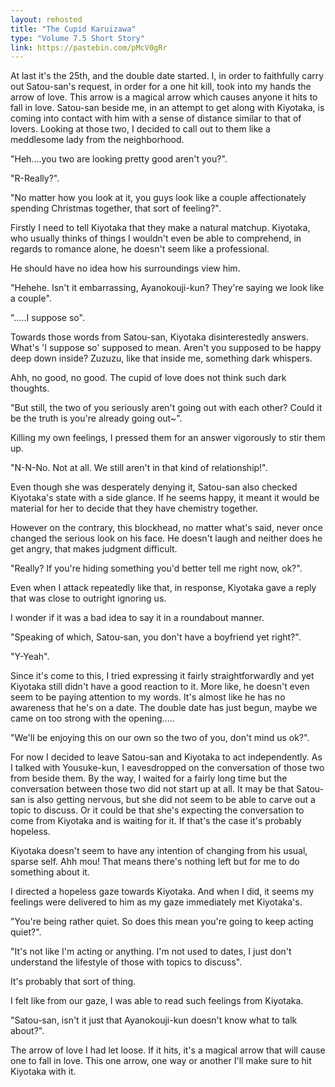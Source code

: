 ```yaml
---
layout: rehosted
title: "The Cupid Karuizawa"
type: "Volume 7.5 Short Story"
link: https://pastebin.com/pMcV0gRr
---
```

<p>At last it's the 25th, and the double date started. I, in order to faithfully carry out Satou-san's request, in order for a one hit kill, took into my hands the arrow of love. This arrow is a magical arrow which causes anyone it hits to fall in love. Satou-san beside me, in an attempt to get along with Kiyotaka, is coming into contact with him with a sense of distance similar to that of lovers. Looking at those two, I decided to call out to them like a meddlesome lady from the neighborhood.</p>
<p> </p>
<p>"Heh....you two are looking pretty good aren't you?".</p>
<p>"R-Really?".</p>
<p>"No matter how you look at it, you guys look like a couple affectionately spending Christmas together, that sort of feeling?".</p>
<p>Firstly I need to tell Kiyotaka that they make a natural matchup. Kiyotaka, who usually thinks of things I wouldn't even be able to comprehend, in regards to romance alone, he doesn't seem like a professional.</p>
<p> </p>
<p>He should have no idea how his surroundings view him.</p>
<p>"Hehehe. Isn't it embarrassing, Ayanokouji-kun? They're saying we look like a couple".</p>
<p>".....I suppose so".</p>
<p>Towards those words from Satou-san, Kiyotaka disinterestedly answers. What's 'I suppose so' supposed to mean. Aren't you supposed to be happy deep down inside? Zuzuzu, like that inside me, something dark whispers.</p>
<p> </p>
<p>Ahh, no good, no good. The cupid of love does not think such dark thoughts. </p>
<p> </p>
<p>"But still, the two of you seriously aren't going out with each other? Could it be the truth is you're already going out~".</p>
<p>Killing my own feelings, I pressed them for an answer vigorously to stir them up.</p>
<p>"N-N-No. Not at all. We still aren't in that kind of relationship!".</p>
<p>Even though she was desperately denying it, Satou-san also checked Kiyotaka's state with a side glance. If he seems happy, it meant it would be material for her to decide that they have chemistry together.</p>
<p> </p>
<p>However on the contrary, this blockhead, no matter what's said, never once changed the serious look on his face. He doesn't laugh and neither does he get angry, that makes judgment difficult.</p>
<p>"Really? If you're hiding something you'd better tell me right now, ok?".</p>
<p>Even when I attack repeatedly like that, in response, Kiyotaka gave a reply that was close to outright ignoring us.</p>
<p>I wonder if it was a bad idea to say it in a roundabout manner.</p>
<p> </p>
<p>"Speaking of which, Satou-san, you don't have a boyfriend yet right?".</p>
<p>"Y-Yeah".</p>
<p>Since it's come to this, I tried expressing it fairly straightforwardly and yet Kiyotaka still didn't have a good reaction to it. More like, he doesn't even seem to be paying attention to my words. It's almost like he has no awareness that he's on a date. The double date has just begun, maybe we came on too strong with the opening.....</p>
<p> </p>
<p>"We'll be enjoying this on our own so the two of you, don't mind us ok?".</p>
<p>For now I decided to leave Satou-san and Kiyotaka to act independently. As I talked with Yousuke-kun, I eavesdropped on the conversation of those two from beside them. By the way, I waited for a fairly long time but the conversation between those two did not start up at all. It may be that Satou-san is also getting nervous, but she did not seem to be able to carve out a topic to discuss. Or it could be that she's expecting the conversation to come from Kiyotaka and is waiting for it. If that's the case it's probably hopeless.</p>
<p> </p>
<p>Kiyotaka doesn't seem to have any intention of changing from his usual, sparse self. Ahh mou! That means there's nothing left but for me to do something about it.</p>
<p>I directed a hopeless gaze towards Kiyotaka. And when I did, it seems my feelings were delivered to him as my gaze immediately met Kiyotaka's.</p>
<p>"You're being rather quiet. So does this mean you're going to keep acting quiet?".</p>
<p>"It's not like I'm acting or anything. I'm not used to dates, I just don't understand the lifestyle of those with topics to discuss".</p>
<p>It's probably that sort of thing.</p>
<p> </p>
<p>I felt like from our gaze, I was able to read such feelings from Kiyotaka.</p>
<p>"Satou-san, isn't it just that Ayanokouji-kun doesn't know what to talk about?".</p>
<p>The arrow of love I had let loose. If it hits, it's a magical arrow that will cause one to fall in love. This one arrow, one way or another I'll make sure to hit Kiyotaka with it.</p>
